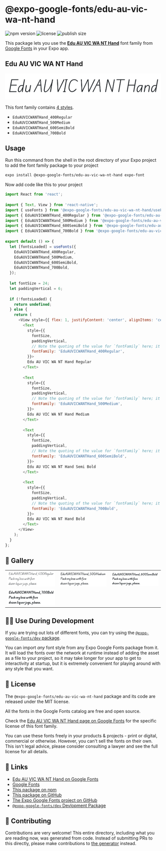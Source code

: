 # @expo-google-fonts/edu-au-vic-wa-nt-hand

![npm version](https://flat.badgen.net/npm/v/@expo-google-fonts/edu-au-vic-wa-nt-hand)
![license](https://flat.badgen.net/github/license/expo/google-fonts)
![publish size](https://flat.badgen.net/packagephobia/install/@expo-google-fonts/edu-au-vic-wa-nt-hand)

This package lets you use the [**Edu AU VIC WA NT Hand**](https://fonts.google.com/specimen/Edu+AU+VIC+WA+NT+Hand) font family from [Google Fonts](https://fonts.google.com/) in your Expo app.

## Edu AU VIC WA NT Hand

![Edu AU VIC WA NT Hand](./font-family.png)

This font family contains [4 styles](#-gallery).

- `EduAUVICWANTHand_400Regular`
- `EduAUVICWANTHand_500Medium`
- `EduAUVICWANTHand_600SemiBold`
- `EduAUVICWANTHand_700Bold`

## Usage

Run this command from the shell in the root directory of your Expo project to add the font family package to your project
```sh
expo install @expo-google-fonts/edu-au-vic-wa-nt-hand expo-font
```

Now add code like this to your project
```js
import React from 'react';

import { Text, View } from 'react-native';
import { useFonts } from '@expo-google-fonts/edu-au-vic-wa-nt-hand/useFonts';
import { EduAUVICWANTHand_400Regular } from '@expo-google-fonts/edu-au-vic-wa-nt-hand/400Regular';
import { EduAUVICWANTHand_500Medium } from '@expo-google-fonts/edu-au-vic-wa-nt-hand/500Medium';
import { EduAUVICWANTHand_600SemiBold } from '@expo-google-fonts/edu-au-vic-wa-nt-hand/600SemiBold';
import { EduAUVICWANTHand_700Bold } from '@expo-google-fonts/edu-au-vic-wa-nt-hand/700Bold';

export default () => {
  let [fontsLoaded] = useFonts({
    EduAUVICWANTHand_400Regular,
    EduAUVICWANTHand_500Medium,
    EduAUVICWANTHand_600SemiBold,
    EduAUVICWANTHand_700Bold,
  });

  let fontSize = 24;
  let paddingVertical = 6;

  if (!fontsLoaded) {
    return undefined;
  } else {
    return (
      <View style={{ flex: 1, justifyContent: 'center', alignItems: 'center' }}>
        <Text
          style={{
            fontSize,
            paddingVertical,
            // Note the quoting of the value for `fontFamily` here; it expects a string!
            fontFamily: 'EduAUVICWANTHand_400Regular',
          }}>
          Edu AU VIC WA NT Hand Regular
        </Text>

        <Text
          style={{
            fontSize,
            paddingVertical,
            // Note the quoting of the value for `fontFamily` here; it expects a string!
            fontFamily: 'EduAUVICWANTHand_500Medium',
          }}>
          Edu AU VIC WA NT Hand Medium
        </Text>

        <Text
          style={{
            fontSize,
            paddingVertical,
            // Note the quoting of the value for `fontFamily` here; it expects a string!
            fontFamily: 'EduAUVICWANTHand_600SemiBold',
          }}>
          Edu AU VIC WA NT Hand Semi Bold
        </Text>

        <Text
          style={{
            fontSize,
            paddingVertical,
            // Note the quoting of the value for `fontFamily` here; it expects a string!
            fontFamily: 'EduAUVICWANTHand_700Bold',
          }}>
          Edu AU VIC WA NT Hand Bold
        </Text>
      </View>
    );
  }
};

```

## 🔡 Gallery


||||
|-|-|-|
|![EduAUVICWANTHand_400Regular](.//400Regular/EduAUVICWANTHand_400Regular.ttf.png)|![EduAUVICWANTHand_500Medium](.//500Medium/EduAUVICWANTHand_500Medium.ttf.png)|![EduAUVICWANTHand_600SemiBold](.//600SemiBold/EduAUVICWANTHand_600SemiBold.ttf.png)||
|![EduAUVICWANTHand_700Bold](.//700Bold/EduAUVICWANTHand_700Bold.ttf.png)||||


## 👩‍💻 Use During Development

If you are trying out lots of different fonts, you can try using the [`@expo-google-fonts/dev` package](https://github.com/expo/google-fonts/tree/master/font-packages/dev#readme).

You can import *any* font style from any Expo Google Fonts package from it. It will load the fonts
over the network at runtime instead of adding the asset as a file to your project, so it may take longer
for your app to get to interactivity at startup, but it is extremely convenient
for playing around with any style that you want.

## 📖 License

The `@expo-google-fonts/edu-au-vic-wa-nt-hand` package and its code are released under the MIT license.

All the fonts in the Google Fonts catalog are free and open source.

Check the [Edu AU VIC WA NT Hand page on Google Fonts](https://fonts.google.com/specimen/Edu+AU+VIC+WA+NT+Hand) for the specific license of this font family.

You can use these fonts freely in your products & projects - print or digital, commercial or otherwise. However, you can't sell the fonts on their own. This isn't legal advice, please consider consulting a lawyer and see the full license for all details.

## 🔗 Links

- [Edu AU VIC WA NT Hand on Google Fonts](https://fonts.google.com/specimen/Edu+AU+VIC+WA+NT+Hand)
- [Google Fonts](https://fonts.google.com/)
- [This package on npm](https://www.npmjs.com/package/@expo-google-fonts/edu-au-vic-wa-nt-hand)
- [This package on GitHub](https://github.com/expo/google-fonts/tree/master/font-packages/edu-au-vic-wa-nt-hand)
- [The Expo Google Fonts project on GitHub](https://github.com/expo/google-fonts)
- [`@expo-google-fonts/dev` Devlopment Package](https://github.com/expo/google-fonts/tree/master/font-packages/dev)

## 🤝 Contributing

Contributions are very welcome! This entire directory, including what you are reading now, was generated from code. Instead of submitting PRs to this directly, please make contributions to [the generator](https://github.com/expo/google-fonts/tree/master/packages/generator) instead.
